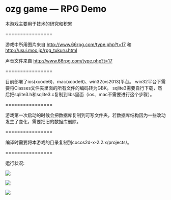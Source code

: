 ozg game — RPG Demo
================

本游戏主要用于技术的研究和积累


================

游戏中所用图片来自 http://www.66rpg.com/type.php?t=17 和 http://usui.moo.jp/rpg_tukuru.html

声音文件来自 http://www.66rpg.com/type.php?t=17


================

目前部署了ios(xcode6)、mac(xcode6)、win32(vs2013)平台。
win32平台下需要将Classes文件夹里面的所有文件的编码转为GBK。
sqlite3需要自行下载，然后把sqlite3.h和sqlite3.c复制到libs里面（ios、mac不需要进行这个步骤）。

================

游戏第一次启动的时候会把数据库复制到可写文件夹，若数据库结构因为一些改动发生了变化，需要把旧的数据库删除。


================

编译时需要将本游戏的目录复制到cocos2d-x-2.2.x/projects/。


================

运行状况:

![](https://raw.github.com/ouzhigang/OzgGameRPG/master/screenshot1.png)

![](https://raw.github.com/ouzhigang/OzgGameRPG/master/screenshot2.png)

![](https://raw.github.com/ouzhigang/OzgGameRPG/master/screenshot3.png)
